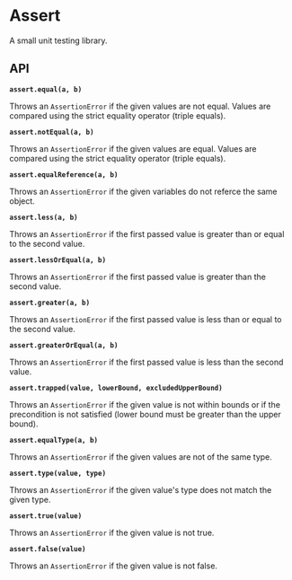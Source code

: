 # Assert

A small unit testing library.

<!-- ### Installation

### Usage -->

## API

**`assert.equal(a, b)`**

Throws an `AssertionError` if the given values are not equal. Values are compared using the strict equality operator (triple equals).

**`assert.notEqual(a, b)`**

Throws an `AssertionError` if the given values are equal. Values are compared using the strict equality operator (triple equals).

**`assert.equalReference(a, b)`**

Throws an `AssertionError` if the given variables do not referce the same object.

<!-- **`assert.deepEqual(a, b)`**

Throws an `AssertionError` if the given object are not deeply equal (thay have the same number of key-value pairs, and all of them match). -->

**`assert.less(a, b)`**

Throws an `AssertionError` if the first passed value is greater than or equal to the second value.

**`assert.lessOrEqual(a, b)`**

Throws an `AssertionError` if the first passed value is greater than the second value.

**`assert.greater(a, b)`**

Throws an `AssertionError` if the first passed value is less than or equal to the second value.

**`assert.greaterOrEqual(a, b)`**

Throws an `AssertionError` if the first passed value is less than the second value.

**`assert.trapped(value, lowerBound, excludedUpperBound)`**

Throws an `AssertionError` if the given value is not within bounds or if the precondition is not satisfied (lower bound must be greater than the upper bound).

**`assert.equalType(a, b)`**

Throws an `AssertionError` if the given values are not of the same type.

**`assert.type(value, type)`**

Throws an `AssertionError` if the given value's type does not match the given type.

**`assert.true(value)`**

Throws an `AssertionError` if the given value is not true.

**`assert.false(value)`**

Throws an `AssertionError` if the given value is not false.
